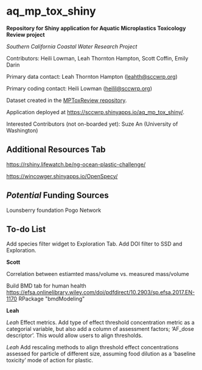 # aq_mp_tox_shiny

**Repository for Shiny application for Aquatic Microplastics Toxicology Review project**

*Southern California Coastal Water Research Project*

Contributors: Heili Lowman, Leah Thornton Hampton, Scott Coffin, Emily Darin

Primary data contact: Leah Thornton Hampton (leahth@sccwrp.org)

Primary coding contact: Heili Lowman (heilil@sccwrp.org)

Dataset created in the [MPToxReview repository](https://github.com/ScottCoffin/MPToxReview). 

Application deployed at https://sccwrp.shinyapps.io/aq_mp_tox_shiny/.

Interested Contributors (not on-boarded yet):
Suze An (University of Washington)

## Additional Resources Tab

https://rshiny.lifewatch.be/ng-ocean-plastic-challenge/

https://wincowger.shinyapps.io/OpenSpecy/

## *Potential* Funding Sources
Lounsberry foundation
Pogo Network

## To-do List

Add species filter widget to Exploration Tab.
Add DOI filter to SSD and Exploration.

**Scott**

Correlation between estiamted mass/volume vs. measured mass/volume

Build BMD tab for human health https://efsa.onlinelibrary.wiley.com/doi/pdfdirect/10.2903/sp.efsa.2017.EN-1170 RPackage "bmdModeling"

**Leah**

*Leah* Effect metrics. Add type of effect threshold concentration metric as a categorial variable, but also add a column of assessment factors; ‘AF_dose descriptor’. This would allow users to align thresholds.

*Leah* Add rescaling methods to align threshold effect concentrations assessed for particle of different size, assuming food dilution as a ‘baseline toxicity’ mode of action for plastic.

